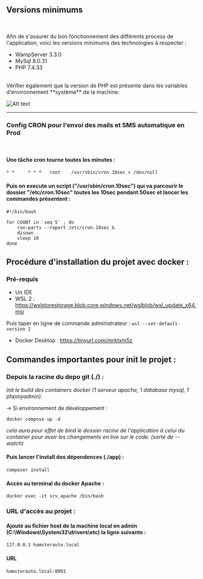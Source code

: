 ## **Versions minimums**
<br />

Afin de s'assurer du bon fonctionnement des différents process de l'application, voici les versions minimums des technologies à respecter :

- WampServer 3.3.0
- MySql 8.0.31
- PHP 7.4.33

<br />
Vérifier également que la version de PHP est présente dans les variables d'environnement **système** de la machine:

![Alt text](docs\env_var.PNG?raw=true "Screen var env")

----------------

### **Config CRON pour l'envoi des mails et SMS automatique en Prod**
<br />

#### Une tâche cron tourne toutes les minutes :

    * *     * * *   root    /usr/sbin/cron.10sec > /dev/null

#### Puis on execute un script ("/usr/sbin/cron.10sec") qui va parcourir le dossier "/etc/cron.10sec" toutes les 10sec pendant 50sec et lancer les commandes présentent :

    #!/bin/bash

    for COUNT in `seq 5` ; do
        run-parts --report /etc/cron.10sec &
        disown
        sleep 10
    done

## Procédure d'installation du projet avec docker :

### Pré-requis

- Un IDE
- WSL 2 : https://wslstorestorage.blob.core.windows.net/wslblob/wsl_update_x64.msi

Puis taper en ligne de commande administrateur :
    `wsl --set-default-version 2`

- Docker Desktop : https://tinyurl.com/mrktxm5z


## Commandes importantes pour init le projet :

### Depuis la racine du depo git (./) :
*init le build des containers docker (1 serveur apache, 1 database mysql, 1 phpmyadmin).*

-> Si environnement de développement :

    docker compose up -d

*cela aura pour effet de bind le dossier racine de l'application à celui du container pour avoir les changements en live sur le code. (sorte de --watch)*

#### Puis lancer l'install des dépendences (./app) :

    composer install

#### Accès au terminal du docker Apache :
    docker exec -it srv_apache /bin/bash

### URL d'accès au projet :

#### Ajouté au fichier host de la machine local en admin (C:\Windows\System32\drivers\etc) la ligne suivante :
    127.0.0.1 hamsterauto.local

#### URL 
    hamsterauto.local:8001


